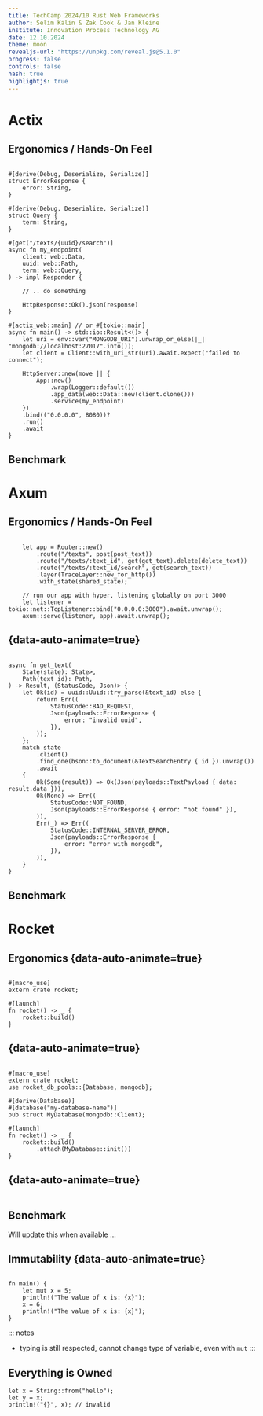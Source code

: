 ```yaml
---
title: TechCamp 2024/10 Rust Web Frameworks
author: Selim Kälin & Zak Cook & Jan Kleine
institute: Innovation Process Technology AG
date: 12.10.2024
theme: moon
revealjs-url: "https://unpkg.com/reveal.js@5.1.0"
progress: false
controls: false
hash: true
highlightjs: true
---
```


# Actix

## Ergonomics / Hands-On Feel

<pre data-id="code-animation"><code data-trim data-line-numbers="" rust>
#[derive(Debug, Deserialize, Serialize)]
struct ErrorResponse {
    error: String,
}

#[derive(Debug, Deserialize, Serialize)]
struct Query {
    term: String,
}

#[get("/texts/{uuid}/search")]
async fn my_endpoint(
    client: web::Data<Client>,
    uuid: web::Path<Uuid>,
    term: web::Query<Query>,
) -> impl Responder {

    // .. do something

    HttpResponse::Ok().json(response)
}

#[actix_web::main] // or #[tokio::main]
async fn main() -> std::io::Result<()> {
    let uri = env::var("MONGODB_URI").unwrap_or_else(|_| "mongodb://localhost:27017".into());
    let client = Client::with_uri_str(uri).await.expect("failed to connect");

    HttpServer::new(move || {
        App::new()
            .wrap(Logger::default())
            .app_data(web::Data::new(client.clone()))
            .service(my_endpoint)
    })
    .bind(("0.0.0.0", 8080))?
    .run()
    .await
}
</code></pre>

## Benchmark

# Axum

## Ergonomics / Hands-On Feel

<pre data-id="code-animation"><code data-trim data-line-numbers="|2-4|9|10" rust>
    let app = Router::new()
        .route("/texts", post(post_text))
        .route("/texts/:text_id", get(get_text).delete(delete_text))
        .route("/texts/:text_id/search", get(search_text))
        .layer(TraceLayer::new_for_http())
        .with_state(shared_state);

    // run our app with hyper, listening globally on port 3000
    let listener = tokio::net::TcpListener::bind("0.0.0.0:3000").await.unwrap();
    axum::serve(listener, app).await.unwrap();
</code></pre>

## {data-auto-animate=true}

<pre data-id="code-animation"><code data-trim data-line-numbers="2|3|4|19-22" rust>
async fn get_text(
    State(state): State<Arc<state::MongoAppState>>,
    Path(text_id): Path<String>,
) -> Result<Json<payloads::TextPayload>, (StatusCode, Json<payloads::ErrorResponse>)> {
    let Ok(id) = uuid::Uuid::try_parse(&text_id) else {
        return Err((
            StatusCode::BAD_REQUEST,
            Json(payloads::ErrorResponse {
                error: "invalid uuid",
            }),
        ));
    };
    match state
        .client()
        .find_one(bson::to_document(&TextSearchEntry { id }).unwrap())
        .await
    {
        Ok(Some(result)) => Ok(Json(payloads::TextPayload { data: result.data })),
        Ok(None) => Err((
            StatusCode::NOT_FOUND,
            Json(payloads::ErrorResponse { error: "not found" }),
        )),
        Err(_) => Err((
            StatusCode::INTERNAL_SERVER_ERROR,
            Json(payloads::ErrorResponse {
                error: "error with mongodb",
            }),
        )),
    }
}
</code></pre>

## Benchmark

# Rocket

## Ergonomics {data-auto-animate=true}

<pre data-id="code-animation"><code data-trim data-line-numbers="|1,4" rust>
#[macro_use]
extern crate rocket;

#[launch]
fn rocket() -> _ {
    rocket::build()
}
</code></pre>

## {data-auto-animate=true}

<pre data-id="code-animation"><code data-trim data-line-numbers="|5-7,12" rust>
#[macro_use]
extern crate rocket;
use rocket_db_pools::{Database, mongodb};

#[derive(Database)]
#[database("my-database-name")]
pub struct MyDatabase(mongodb::Client);

#[launch]
fn rocket() -> _ {
    rocket::build()
        .attach(MyDatabase::init())
}
</code></pre>

## {data-auto-animate=true}

<pre data-id="code-animation"><code data-trim data-line-numbers="|12|12-24|30|2-6" rust><script type="text/template">
#[macro_use]
extern crate rocket;
use rocket_db_pools::{Database, Connection, mongodb};
use rocket::serde::uuid::Uuid;
use rocket::http::Status;
use rocket::serde::json::{json, Value};

#[derive(Database)]
#[database("my-database-name")]
pub struct MyDatabase(mongodb::Client);

#[get("/texts/<uuid>")]
pub async fn get(db: Connection<MyDatabase>, uuid: Uuid) -> (Status, Value) {
    match get_from_database(db, uuid).await {
        Err(e) => (
            Status::InternalServerError,
            json!({"error": format!("error searching database: {e}")}),
        ),
        Ok(result) => (
            Status::Ok,
            json!({"data": text.text.to_owned()}),
        ),
    },
}

#[launch]
fn rocket() -> _ {
    rocket::build()
        .attach(MyDatabase::init())
        .mount("/", routes![get])
}
</script></code></pre>

## Benchmark

Will update this when available ...

## Immutability {data-auto-animate=true}

<pre data-id="code-animation"><code data-trim data-line-numbers="2,4" rust>
fn main() {
    let mut x = 5;
    println!("The value of x is: {x}");
    x = 6;
    println!("The value of x is: {x}");
}
</code></pre>

::: notes

- typing is still respected, cannot change type of variable, even with `mut`
:::

## Everything is Owned

```{.rust data-line-numbers=""}
let x = String::from("hello");
let y = x;
println!("{}", x); // invalid
```
